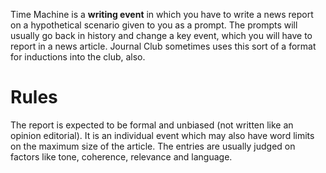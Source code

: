 <!-- TITLE: Time Machine -->
<!-- SUBTITLE: Time Machine is an event organised by Journal Club during the fests Pearl/VM.  -->

Time Machine is a **writing event** in which you have to write a news report on a hypothetical scenario given to you as a prompt. The prompts will usually go back  in history and change a key event, which you will have to report in a news article. Journal Club sometimes uses this sort of a format for inductions into the club, also.

# Rules
The report is expected to be formal and unbiased (not written like an opinion editorial). It is an individual event which may also have word limits on the maximum size of the article. The entries are usually judged on factors like tone, coherence, relevance and language.